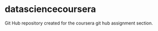 datasciencecoursera
===================

Git Hub repository created for the coursera git hub assignment section. 
